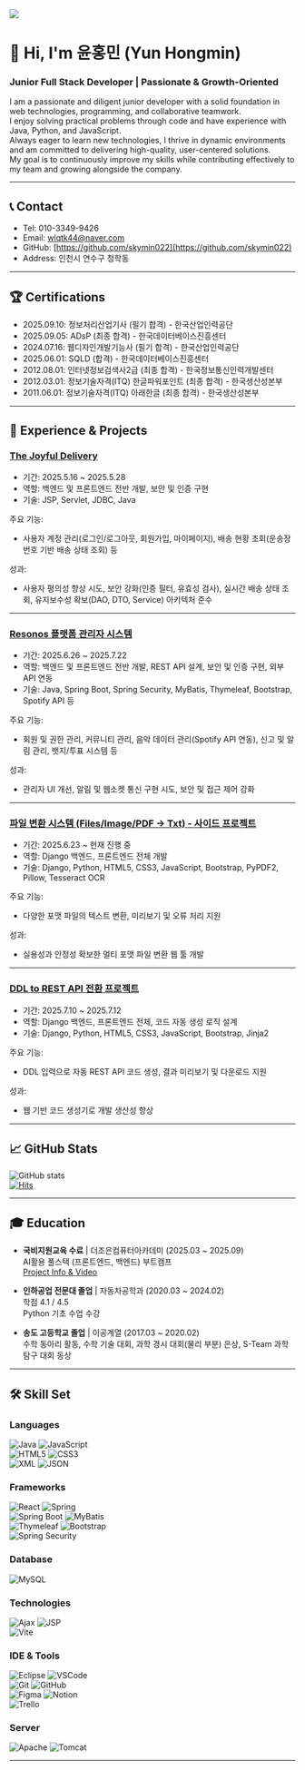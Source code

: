 <img src="https://capsule-render.vercel.app/api?type=waving&color=auto&height=220&section=header&text=FullStack%20Developer&fontSize=60&fontAlignY=40&desc=Consistent%20Growth%20%26%20Collaboration&descAlignY=65" />

# 👋 Hi, I'm 윤홍민 (Yun Hongmin)
### Junior Full Stack Developer | Passionate & Growth-Oriented

I am a passionate and diligent junior developer with a solid foundation in web technologies, programming, and collaborative teamwork.  
I enjoy solving practical problems through code and have experience with Java, Python, and JavaScript.  
Always eager to learn new technologies, I thrive in dynamic environments and am committed to delivering high-quality, user-centered solutions.  
My goal is to continuously improve my skills while contributing effectively to my team and growing alongside the company.

---

## 📞 Contact

- Tel: 010-3349-9426  
- Email: [wlqtk44@naver.com](mailto:wlqtk44@naver.com)  
- GitHub: [https://github.com/skymin022](https://github.com/skymin022)  
- Address: 인천시 연수구 청학동  

---

## 🏆 Certifications

- 2025.09.10: 정보처리산업기사 (필기 합격) - 한국산업인력공단  
- 2025.09.05: ADsP (최종 합격) - 한국데이터베이스진흥센터  
- 2024.07.16: 웹디자인개발기능사 (필기 합격) - 한국산업인력공단  
- 2025.06.01: SQLD (합격) - 한국데이터베이스진흥센터  
- 2012.08.01: 인터넷정보검색사2급 (최종 합격) - 한국정보통신인력개발센터  
- 2012.03.01: 정보기술자격(ITQ) 한글파워포인트 (최종 합격) - 한국생산성본부  
- 2011.06.01: 정보기술자격(ITQ) 아래한글 (최종 합격) - 한국생산성본부  

---

## 💼 Experience & Projects

### [The Joyful Delivery](https://polydactyl-viburnum-a6c.notion.site/Project-The-Joyful-Delivery-2463a9e0ed6081f196a9e562cbfdd4b4?pvs=74)
- 기간: 2025.5.16 ~ 2025.5.28
- 역할: 백엔드 및 프론트엔드 전반 개발, 보안 및 인증 구현
- 기술: JSP, Servlet, JDBC, Java

주요 기능:  
- 사용자 계정 관리(로그인/로그아웃, 회원가입, 마이페이지), 배송 현황 조회(운송장 번호 기반 배송 상태 조회) 등  

성과:  
- 사용자 평의성 향상 시도, 보안 강화(인증 필터, 유효성 검사), 실시간 배송 상태 조회, 유지보수성 확보(DAO, DTO, Service) 아키텍처 준수

---


### [Resonos 플랫폼 관리자 시스템](https://polydactyl-viburnum-a6c.notion.site/Project-Resonos-spring-MVC-thymeleaf-2463a9e0ed6081059c54f942e1951d14)  
- 기간: 2025.6.26 ~ 2025.7.22
- 역할: 백엔드 및 프론트엔드 전반 개발, REST API 설계, 보안 및 인증 구현, 외부 API 연동  
- 기술: Java, Spring Boot, Spring Security, MyBatis, Thymeleaf, Bootstrap, Spotify API 등  

주요 기능:  
- 회원 및 권한 관리, 커뮤니티 관리, 음악 데이터 관리(Spotify API 연동), 신고 및 알림 관리, 뱃지/투표 시스템 등  

성과:  
- 관리자 UI 개선, 알림 및 웹소켓 통신 구현 시도, 보안 및 접근 제어 강화  

---

### [파일 변환 시스템 (Files/Image/PDF → Txt) - 사이드 프로젝트](https://polydactyl-viburnum-a6c.notion.site/Toy-Porject-Converter-Django-25c3a9e0ed6080f88f18d89bbbf8876f)
- 기간: 2025.6.23 ~ 현재 진행 중  
- 역할: Django 백엔드, 프론트엔드 전체 개발  
- 기술: Django, Python, HTML5, CSS3, JavaScript, Bootstrap, PyPDF2, Pillow, Tesseract OCR  

주요 기능:  
- 다양한 포맷 파일의 텍스트 변환, 미리보기 및 오류 처리 지원  

성과:  
- 실용성과 안정성 확보한 멀티 포맷 파일 변환 웹 툴 개발  

---

### [DDL to REST API 전환 프로젝트](https://polydactyl-viburnum-a6c.notion.site/Toy-Porject-DDL-to-RestAPI-Django-25c3a9e0ed6080e7973effadd83e964a)
- 기간: 2025.7.10 ~ 2025.7.12  
- 역할: Django 백엔드, 프론트엔드 전체, 코드 자동 생성 로직 설계  
- 기술: Django, Python, HTML5, CSS3, JavaScript, Bootstrap, Jinja2  

주요 기능:  
- DDL 입력으로 자동 REST API 코드 생성, 결과 미리보기 및 다운로드 지원  

성과:  
- 웹 기반 코드 생성기로 개발 생산성 향상  

---

## 📈 GitHub Stats

![GitHub stats](https://github-readme-stats.vercel.app/api?username=skymin022&show_icons=true&theme=tokyonight)  
[![Hits](https://hits.seeyoufarm.com/api/count/incr/badge.svg?url=https://github.com/skymin022)](https://hits.seeyoufarm.com)

---

## 🎓 Education

- **국비지원교육 수료** | 더조은컴퓨터아카데미 (2025.03 ~ 2025.09)  
  AI활용 풀스택 (프론트엔드, 백엔드) 부트캠프  
  [Project Info & Video](https://www.notion.so/Project-Info-Video-2463a9e0ed608173ab5afed207601b1d?pvs=21)

- **인하공업 전문대 졸업** | 자동차공학과 (2020.03 ~ 2024.02)  
  학점 4.1 / 4.5  
  Python 기초 수업 수강

- **송도 고등학교 졸업** | 이공계열 (2017.03 ~ 2020.02)  
  수학 동아리 활동, 수학 기술 대회, 과학 경시 대회(물리 부분) 은상, S-Team 과학탐구 대회 동상

---

## 🛠️ Skill Set

### Languages  
![Java](https://img.shields.io/badge/-Java-007396?logo=java&logoColor=white)  ![JavaScript](https://img.shields.io/badge/-JavaScript-F7DF1E?logo=javascript&logoColor=black)  
![HTML5](https://img.shields.io/badge/-HTML5-E34F26?logo=html5&logoColor=white)  ![CSS3](https://img.shields.io/badge/-CSS3-1572B6?logo=css3&logoColor=white)  
![XML](https://img.shields.io/badge/-XML-006499?logo=xml&logoColor=white)  ![JSON](https://img.shields.io/badge/-JSON-000000?logo=json&logoColor=white)  

### Frameworks  
![React](https://img.shields.io/badge/-React-61DAFB?logo=react&logoColor=black)  ![Spring](https://img.shields.io/badge/-Spring-6DB33F?logo=spring&logoColor=white)  
![Spring Boot](https://img.shields.io/badge/-SpringBoot-6DB33F?logo=springboot&logoColor=white)  ![MyBatis](https://img.shields.io/badge/-MyBatis-007396?logo=apachemybatis&logoColor=white)  
![Thymeleaf](https://img.shields.io/badge/-Thymeleaf-005F0F?logo=thymeleaf&logoColor=white)  ![Bootstrap](https://img.shields.io/badge/-Bootstrap-7952B3?logo=bootstrap&logoColor=white)  
![Spring Security](https://img.shields.io/badge/-SpringSecurity-6DB33F?logo=spring&logoColor=white)  

### Database  
![MySQL](https://img.shields.io/badge/-MySQL-4479A1?logo=mysql&logoColor=white)  

### Technologies  
![Ajax](https://img.shields.io/badge/-Ajax-007BFF?logo=jquery&logoColor=white)  ![JSP](https://img.shields.io/badge/-JSP-007396?logo=jsp&logoColor=white)  
![Vite](https://img.shields.io/badge/-Vite-646CFF?logo=vite&logoColor=white)  

### IDE & Tools  
![Eclipse](https://img.shields.io/badge/-Eclipse-2C2255?logo=eclipse&logoColor=white)  ![VSCode](https://img.shields.io/badge/-VSCode-007ACC?logo=visualstudiocode&logoColor=white)  
![Git](https://img.shields.io/badge/-Git-F05032?logo=git&logoColor=white)  ![GitHub](https://img.shields.io/badge/-GitHub-181717?logo=github&logoColor=white)  
![Figma](https://img.shields.io/badge/-Figma-F24E1E?logo=figma&logoColor=white)  ![Notion](https://img.shields.io/badge/-Notion-000000?logo=notion&logoColor=white)  
![Trello](https://img.shields.io/badge/-Trello-0052CC?logo=trello&logoColor=white)  

### Server  
![Apache](https://img.shields.io/badge/-Apache-D22128?logo=apache&logoColor=white)  ![Tomcat](https://img.shields.io/badge/-Tomcat-F8DC75?logo=apachetomcat&logoColor=black)  

---



<!-- 필요에 따라 추가 문구나 인용구 기재 가능 -->
